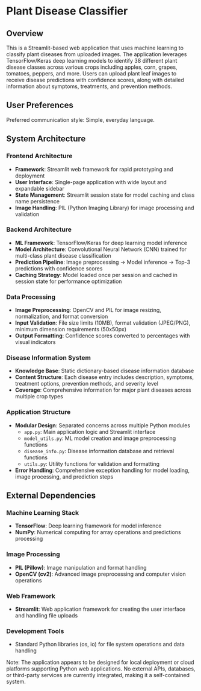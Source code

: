 # Plant Disease Classifier

## Overview

This is a Streamlit-based web application that uses machine learning to classify plant diseases from uploaded images. The application leverages TensorFlow/Keras deep learning models to identify 38 different plant disease classes across various crops including apples, corn, grapes, tomatoes, peppers, and more. Users can upload plant leaf images to receive disease predictions with confidence scores, along with detailed information about symptoms, treatments, and prevention methods.

## User Preferences

Preferred communication style: Simple, everyday language.

## System Architecture

### Frontend Architecture
- **Framework**: Streamlit web framework for rapid prototyping and deployment
- **User Interface**: Single-page application with wide layout and expandable sidebar
- **State Management**: Streamlit session state for model caching and class name persistence
- **Image Handling**: PIL (Python Imaging Library) for image processing and validation

### Backend Architecture
- **ML Framework**: TensorFlow/Keras for deep learning model inference
- **Model Architecture**: Convolutional Neural Network (CNN) trained for multi-class plant disease classification
- **Prediction Pipeline**: Image preprocessing → Model inference → Top-3 predictions with confidence scores
- **Caching Strategy**: Model loaded once per session and cached in session state for performance optimization

### Data Processing
- **Image Preprocessing**: OpenCV and PIL for image resizing, normalization, and format conversion
- **Input Validation**: File size limits (10MB), format validation (JPEG/PNG), minimum dimension requirements (50x50px)
- **Output Formatting**: Confidence scores converted to percentages with visual indicators

### Disease Information System
- **Knowledge Base**: Static dictionary-based disease information database
- **Content Structure**: Each disease entry includes description, symptoms, treatment options, prevention methods, and severity level
- **Coverage**: Comprehensive information for major plant diseases across multiple crop types

### Application Structure
- **Modular Design**: Separated concerns across multiple Python modules
  - `app.py`: Main application logic and Streamlit interface
  - `model_utils.py`: ML model creation and image preprocessing functions
  - `disease_info.py`: Disease information database and retrieval functions
  - `utils.py`: Utility functions for validation and formatting
- **Error Handling**: Comprehensive exception handling for model loading, image processing, and prediction steps

## External Dependencies

### Machine Learning Stack
- **TensorFlow**: Deep learning framework for model inference
- **NumPy**: Numerical computing for array operations and predictions processing

### Image Processing
- **PIL (Pillow)**: Image manipulation and format handling
- **OpenCV (cv2)**: Advanced image preprocessing and computer vision operations

### Web Framework
- **Streamlit**: Web application framework for creating the user interface and handling file uploads

### Development Tools
- Standard Python libraries (os, io) for file system operations and data handling

Note: The application appears to be designed for local deployment or cloud platforms supporting Python web applications. No external APIs, databases, or third-party services are currently integrated, making it a self-contained system.